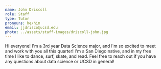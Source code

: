 ```yaml
---
name: John Driscoll
role: Staff
type: Tutor
pronouns: he/him
email: jjdrisco@ucsd.edu
photo: ../assets/staff-images/driscoll-john.jpg
---
```

Hi everyone! I'm a 3rd year Data Science major, and I'm so excited to meet and work with you all this quarter! I'm a San Diego native, and in my free time I like to dance, surf, skate, and read. Feel free to reach out if you have any questions about data science or UCSD in general! 